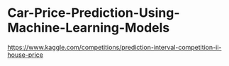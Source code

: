 # Car-Price-Prediction-Using-Machine-Learning-Models
https://www.kaggle.com/competitions/prediction-interval-competition-ii-house-price
